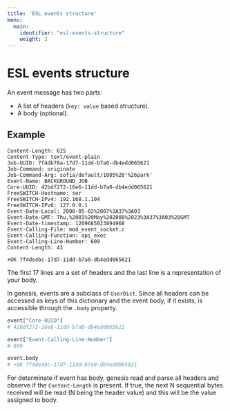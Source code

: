 ```yaml
---
title: 'ESL events structure'
menu:
  main:
    identifier: "esl-events-structure"
    weight: 2
---
```

# ESL events structure

An event message has two parts:

- A list of headers (`key: value` based structure).
- A body (optional).

## Example

```text
Content-Length: 625
Content-Type: text/event-plain
Job-UUID: 7f4db78a-17d7-11dd-b7a0-db4edd065621
Job-Command: originate
Job-Command-Arg: sofia/default/1005%20'%26park'
Event-Name: BACKGROUND_JOB
Core-UUID: 42bdf272-16e6-11dd-b7a0-db4edd065621
FreeSWITCH-Hostname: ser
FreeSWITCH-IPv4: 192.168.1.104
FreeSWITCH-IPv6: 127.0.0.1
Event-Date-Local: 2008-05-02%2007%3A37%3A03
Event-Date-GMT: Thu,%2001%20May%202008%2023%3A37%3A03%20GMT
Event-Date-timestamp: 1209685023894968
Event-Calling-File: mod_event_socket.c
Event-Calling-Function: api_exec
Event-Calling-Line-Number: 609
Content-Length: 41

+OK 7f4de4bc-17d7-11dd-b7a0-db4edd065621
```

The first 17 lines are a set of headers and the last line is a representation of your body.

In genesis, events are a subclass of `UserDict`. Since all headers can be accessed as keys of this dictionary and the event body, if it exists, is accessible through the `.body` property.

```python
event["Core-UUID"]
# 42bdf272-16e6-11dd-b7a0-db4edd065621

event["Event-Calling-Line-Number"]
# 609

event.body
# +OK 7f4de4bc-17d7-11dd-b7a0-db4edd065621
```

For determinate if event has body, genesis read and parse all headers and observe if the `Content-Length` is present. If true, the next N sequential bytes received will be read (N being the header value) and this will be the value assigned to body.
